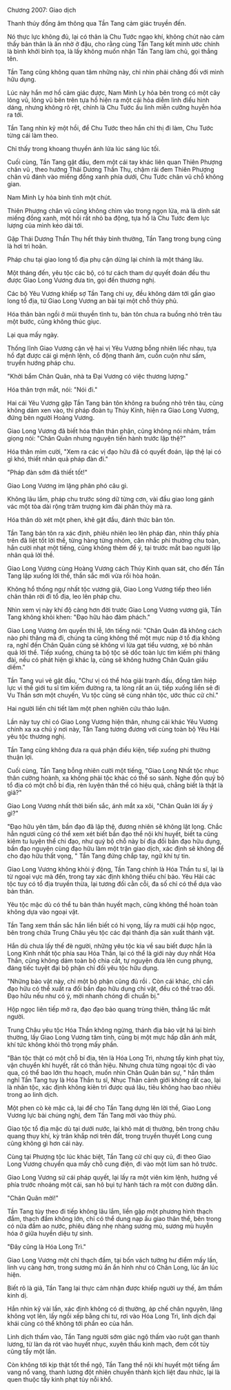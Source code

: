 




Chương 2007: Giao dịch


Thanh thúy đồng âm thông qua Tần Tang cảm giác truyền đến.

Nó thực lực không đủ, lại có thân là Chu Tước ngạo khí, không chút nào cảm thấy bản thân là ăn nhờ ở đậu, cho rằng cùng Tần Tang kết minh ước chính là bình khởi bình tọa, là lấy không muốn nhận Tần Tang làm chủ, gọi thẳng tên.

Tần Tang cũng không quan tâm những này, chỉ nhìn phải chăng đối với mình hữu dụng.

Lúc này hắn mơ hồ cảm giác được, Nam Minh Ly hỏa bên trong có một cây lông vũ, lông vũ bên trên tựa hồ hiện ra một cái hỏa diễm linh điểu hình dáng, nhưng không rõ rệt, chính là Chu Tước ấu linh miễn cưỡng huyễn hóa ra tới.

Tần Tang nhìn kỹ một hồi, để Chu Tước theo hắn chỉ thị đi làm, Chu Tước từng cái làm theo.

Chỉ thấy trong khoang thuyền ánh lửa lúc sáng lúc tối.

Cuối cùng, Tần Tang gật đầu, đem một cái tay khác liên quan Thiên Phượng chân vũ , theo hướng Thái Dương Thần Thụ, chậm rãi đem Thiên Phượng chân vũ đánh vào miếng đồng xanh phía dưới, Chu Tước chân vũ chỗ không gian.

Nam Minh Ly hỏa bình tĩnh một chút.

Thiên Phượng chân vũ cũng không chìm vào trong ngọn lửa, mà là dính sát miếng đồng xanh, một hồi rất nhỏ ba động, tựa hồ là Chu Tước đem lực lượng của mình kéo dài tới.

Gặp Thái Dương Thần Thụ hết thảy bình thường, Tần Tang trong bụng cũng là hơi trì hoãn.

Pháp chu tại giao long tổ địa phụ cận dừng lại chính là một tháng lâu.

Một tháng đến, yêu tộc các bộ, có tư cách tham dự quyết đoán đều thu được Giao Long Vương đưa tin, gọi đến thương nghị.

Các bộ Yêu Vương khiếp sợ Tần Tang chi uy, đều không dám tới gần giao long tổ địa, từ Giao Long Vương an bài tại một chỗ thủy phủ.

Hóa thân bàn ngồi ở mũi thuyền tĩnh tu, bản tôn chưa ra buồng nhỏ trên tàu một bước, cũng không thúc giục.

Lại qua mấy ngày.

Thống lĩnh Giao Vương cận vệ hai vị Yêu Vương bỗng nhiên liếc nhau, tựa hồ đạt được cái gì mệnh lệnh, cổ động thanh âm, cuồn cuộn như sấm, truyền hướng pháp chu.

"Khởi bẩm Chân Quân, nhà ta Đại Vương có việc thương lượng."

Hóa thân trợn mắt, nói: "Nói đi."

Hai cái Yêu Vương gặp Tần Tang bản tôn không ra buồng nhỏ trên tàu, cũng không dám xen vào, thi pháp đoàn tụ Thủy Kính, hiện ra Giao Long Vương, đứng bên người Hoàng Vương.

Giao Long Vương đã biết hóa thân thân phận, cũng không nói nhảm, trầm giọng nói: "Chân Quân nhưng nguyện tiến hành trước lập thệ?"

Hóa thân mỉm cười, "Xem ra các vị đạo hữu đã có quyết đoán, lập thệ lại có gì khó, thiết nhân quả pháp đàn đi."

"Pháp đàn sớm đã thiết tốt!"

Giao Long Vương im lặng phân phó câu gì.

Không lâu lắm, pháp chu trước sóng dữ từng cơn, vài đầu giao long gánh vác một tòa dài rộng trăm trượng kim đài phân thủy mà ra.

Hóa thân dò xét một phen, khẽ gật đầu, đánh thức bản tôn.

Tần Tang bản tôn ra xác định, phiêu nhiên leo lên pháp đàn, nhìn thấy phía trên đã liệt tốt lời thề, từng hàng từng nhóm, cân nhắc phi thường chu toàn, hắn cười nhạt một tiếng, cũng không thèm để ý, tại trước mắt bao người lập nhân quả lời thề.

Giao Long Vương cùng Hoàng Vương cách Thủy Kính quan sát, cho đến Tần Tang lập xuống lời thề, thần sắc mới vừa rồi hòa hoãn.

Không hổ thống ngự nhất tộc vương giả, Giao Long Vương tiếp theo liền chân thân rời đi tổ địa, leo lên pháp chu.

Nhìn xem vị này khí độ càng hơn đời trước Giao Long Vương vương giả, Tần Tang không khỏi khen: "Đạo hữu hảo đảm phách."

Giao Long Vương ôm quyền thi lễ, lớn tiếng nói: "Chân Quân đã không cách nào phi thăng mà đi, chúng ta cũng không thể một mực núp ở tổ địa không ra, nghĩ đến Chân Quân cũng sẽ không vì lừa gạt tiểu vương, xé bỏ nhân quả lời thề. Tiếp xuống, chúng ta bộ tộc sẽ dốc toàn lực tìm kiếm phi thăng đài, nếu có phát hiện gì khác lạ, cũng sẽ không hướng Chân Quân giấu diếm."

Tần Tang vui vẻ gật đầu, "Chư vị có thể hóa giải tranh đấu, đồng tâm hiệp lực vì thế giới tu sĩ tìm kiếm đường ra, ta lòng rất an ủi, tiếp xuống liền sẽ đi Vu Thần sơn một chuyến, Vu tộc cũng sẽ cùng nhân tộc, ước thúc cử chỉ."

Hai người liền chi tiết làm một phen nghiên cứu thảo luận.

Lần này tuy chỉ có Giao Long Vương hiện thân, nhưng cái khác Yêu Vương chính xa xa chú ý nơi này, Tần Tang tương đương với cùng toàn bộ Yêu Hải yêu tộc thương nghị.

Tần Tang cũng không đưa ra quá phận điều kiện, tiếp xuống phi thường thuận lợi.

Cuối cùng, Tần Tang bỗng nhiên cười một tiếng, "Giao Long Nhất tộc nhục thân cường hoành, xa không phải tộc khác có thể so sánh. Nghe đồn quý bộ tổ địa có một chỗ bí địa, rèn luyện thân thể có hiệu quả, chẳng biết là thật là giả?"

Giao Long Vương nhất thời biến sắc, ánh mắt xa xôi, "Chân Quân lời ấy ý gì?"

"Đạo hữu yên tâm, bần đạo đã lập thệ, đương nhiên sẽ không lật lọng. Chắc hẳn ngươi cũng có thể xem xét biết bần đạo thể nội khí huyết, biết ta cũng kiêm tu luyện thể chi đạo, như quý bộ chỗ này bí địa đối bần đạo hữu dụng, bần đạo nguyện cùng đạo hữu làm một trận giao dịch, xác định sẽ không để cho đạo hữu thất vọng, " Tần Tang đứng chắp tay, ngữ khí tự tin.

Giao Long Vương không khỏi ý động, Tần Tang chính là Hóa Thần tu sĩ, lại là từ ngoại vực mà đến, trong tay xác định không thiếu chí bảo. Yêu Hải các tộc tuy có tổ địa truyền thừa, lại tương đối cằn cỗi, đa số chỉ có thể dựa vào bản thân.

Yêu tộc mặc dù có thể tu bản thân huyết mạch, cũng không thể hoàn toàn không dựa vào ngoại vật.

Tần Tang xem thần sắc hắn liền biết có hi vọng, lấy ra mười cái hộp ngọc, bên trong chứa Trung Châu yêu tộc các đại thánh địa sản xuất thánh vật.

Hắn dù chưa lấy thế đè người, những yêu tộc kia về sau biết được hắn là Long Kình nhất tộc phía sau Hóa Thần, lại có thể là giới này duy nhất Hóa Thần, cũng không dám toàn bộ chia cắt, tự nguyện đưa lên cung phụng, đáng tiếc tuyệt đại bộ phận chỉ đối yêu tộc hữu dụng.

"Những bảo vật này, chỉ một bộ phận cũng đủ rồi . Còn cái khác, chỉ cần đạo hữu có thể xuất ra đối bần đạo hữu dụng chi vật, đều có thể trao đổi. Đạo hữu nếu như có ý, mời nhanh chóng đi chuẩn bị."

Hộp ngọc liên tiếp mở ra, đạo đạo bảo quang trùng thiên, thẳng lắc mắt người.

Trung Châu yêu tộc Hóa Thần không ngừng, thánh địa bảo vật há lại bình thường, lấy Giao Long Vương tâm tính, cũng bị một mực hấp dẫn ánh mắt, khí tức không khỏi thô trọng mấy phần.

"Bản tộc thật có một chỗ bí địa, tên là Hóa Long Trì, nhưng tẩy kinh phạt tủy, vận chuyển khí huyết, rất có thần hiệu. Nhưng chưa từng ngoại tộc đi vào qua, có thể bao lớn thu hoạch, muốn nhìn Chân Quân bản sự, " hắn thầm nghĩ Tần Tang tuy là Hóa Thần tu sĩ, Nhục Thân cảnh giới không rất cao, lại là nhân tộc, xác định không kiên trì được quá lâu, tiêu không hao bao nhiêu trong ao linh dịch.

Một phen cò kè mặc cả, lại để cho Tần Tang dựng lên lời thề, Giao Long Vương lực bài chúng nghị, đem Tần Tang mời vào thủy phủ.

Giao tộc tổ địa mặc dù tại dưới nước, lại khô mát dị thường, bên trong châu quang thụy khí, kỳ trân khắp nơi trên đất, trong truyền thuyết Long cung cũng không gì hơn cái này.

Cùng tại Phượng tộc lúc khác biệt, Tần Tang cử chỉ quy củ, đi theo Giao Long Vương chuyển qua mấy chỗ cung điện, đi vào một lùm san hô trước.

Giao Long Vương sử cái pháp quyết, lại lấy ra một viên kim lệnh, hướng về phía trước nhoáng một cái, san hô bụi tự hành tách ra một con đường dẫn.

"Chân Quân mời!"

Tần Tang tùy theo đi tiếp không lâu lắm, liền gặp một phương hình thạch đầm, thạch đầm không lớn, chỉ có thể dung nạp ấu giao thân thể, bên trong có nửa đầm ao nước, phiêu đãng nhẹ nhàng sương mù, sương mù huyễn hóa ở giữa huyền diệu tự sinh.

"Đây cũng là Hóa Long Trì."

Giao Long Vương một chỉ thạch đầm, tại bốn vách tường hư điểm mấy lần, linh vụ càng hơn, trong sương mù ẩn ẩn hình như có Chân Long, lúc ẩn lúc hiện.

Biết rõ là giả, Tần Tang lại thực cảm nhận được khiếp người uy thế, âm thầm kinh dị.

Hắn nhìn kỹ vài lần, xác định không có dị thường, áp chế chân nguyên, lăng không vọt lên, lấy ngồi xếp bằng chi tư, rơi vào Hóa Long Trì, linh dịch đại khái cũng có thể không tới phần eo của hắn.

Linh dịch thấm vào, Tần Tang người sớm giác ngộ thấm vào ruột gan thanh lương, từ làn da rót vào huyết nhục, xuyên thấu kinh mạch, đem cốt tủy cũng tẩy một lần.

Còn không tới kịp thật tốt thể ngộ, Tần Tang thể nội khí huyết một tiếng ầm vang nổ vang, thanh lương đột nhiên chuyển thành kịch liệt đau nhức, lại là quen thuộc tẩy kinh phạt tủy nỗi khổ.




